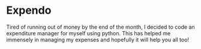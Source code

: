 # Expendo
Tired of running out of money by the end of the month, I decided to code an expenditure manager for myself using python. This has helped me immensely in managing my expenses and hopefully it will help you all too!
